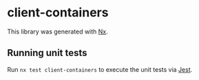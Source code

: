 # client-containers

This library was generated with [Nx](https://nx.dev).

## Running unit tests

Run `nx test client-containers` to execute the unit tests via [Jest](https://jestjs.io).
